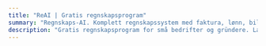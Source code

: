 ```yaml
---
title: "ReAI | Gratis regnskapsprogram"
summary: "Regnskaps-AI. Komplett regnskapssystem med faktura, lønn, bilagsføring og årsoppgjør."
description: "Gratis regnskapsprogram for små bedrifter og gründere. Lag faktura, kjør lønn, før bilag og lever årsoppgjør med ReAI."
---
```

